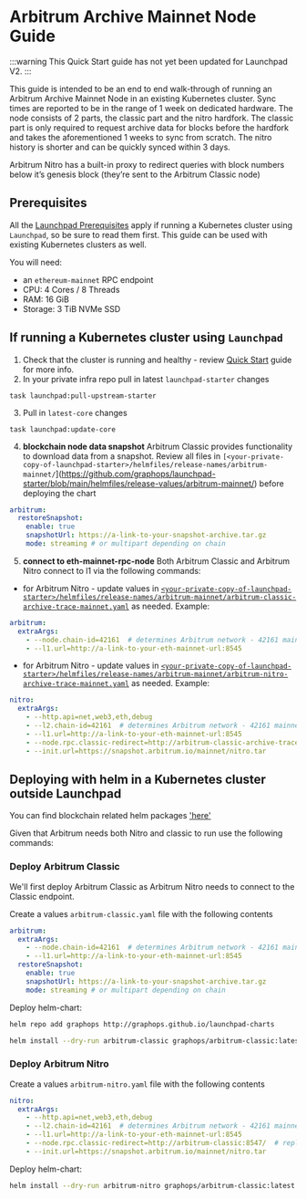 ---
---
# Arbitrum Archive Mainnet Node Guide

:::warning
This Quick Start guide has not yet been updated for Launchpad V2.
:::

This guide is intended to be an end to end walk-through of running an Arbitrum Archive Mainnet Node in an existing Kubernetes cluster.
Sync times are reported to be in the range of 1 week on dedicated hardware. The node consists of 2 parts, the classic part and the nitro hardfork. The classic part is only required to request archive data for blocks before the hardfork and takes the aforementioned 1 weeks to sync from scratch. The nitro history is shorter and can be quickly synced within 3 days.

Arbitrum Nitro has a built-in proxy to redirect queries with block numbers below it’s genesis block (they’re sent to the Arbitrum Classic node)

## Prerequisites

All the [Launchpad Prerequisites](../prerequisites) apply if running a Kubernetes cluster using `Launchpad`, so be sure to read them first. This guide can be used with existing Kubernetes clusters as well.

You will need:
- an `ethereum-mainnet` RPC endpoint
- CPU: 4 Cores / 8 Threads
- RAM: 16 GiB
- Storage: 3 TiB NVMe SSD

## If running a Kubernetes cluster using `Launchpad`

1. Check that the cluster is running and healthy - review [Quick Start](../quick-start/) guide for more info.
2. In your private infra repo pull in latest `launchpad-starter` changes
```shell
task launchpad:pull-upstream-starter
``` 
3. Pull in `latest-core` changes
```shell
task launchpad:update-core
``` 
4. **blockchain node data snapshot** Arbitrum Classic provides functionality to download data from a snapshot. Review all files in `[<your-private-copy-of-launchpad-starter>/helmfiles/release-names/arbitrum-mainnet/`](https://github.com/graphops/launchpad-starter/blob/main/helmfiles/release-values/arbitrum-mainnet/) before deploying the chart
```yaml
arbitrum:
  restoreSnapshot:
    enable: true
    snapshotUrl: https://a-link-to-your-snapshot-archive.tar.gz
    mode: streaming # or multipart depending on chain
```

5. **connect to eth-mainnet-rpc-node** Both Arbitrum Classic and Arbitrum Nitro connect to l1 via the following commands:
- for Arbitrum Nitro - update values in [`<your-private-copy-of-launchpad-starter>/helmfiles/release-names/arbitrum-mainnet/arbitrum-classic-archive-trace-mainnet.yaml`](https://github.com/graphops/launchpad-starter/blob/main/helmfiles/release-values/arbitrum-mainnet/arbitrum-classic-archive-trace-mainnet.yaml) as needed. Example:
```yaml
arbitrum:
  extraArgs:
    - --node.chain-id=42161  # determines Arbitrum network - 42161 mainnet
    - --l1.url=http://a-link-to-your-eth-mainnet-url:8545
```
- for Arbitrum Nitro - update values in [`<your-private-copy-of-launchpad-starter>/helmfiles/release-names/arbitrum-mainnet/arbitrum-nitro-archive-trace-mainnet.yaml`](https://github.com/graphops/launchpad-starter/blob/main/helmfiles/release-values/arbitrum-mainnet/arbitrum-nitro-archive-trace-mainnet.yaml) as needed. Example:
```yaml
nitro:
  extraArgs:
    - --http.api=net,web3,eth,debug
    - --l2.chain-id=42161  # determines Arbitrum network - 42161 mainnet
    - --l1.url=http://a-link-to-your-eth-mainnet-url:8545
    - --node.rpc.classic-redirect=http://arbitrum-classic-archive-trace-mainnet-0:8547/
    - --init.url=https://snapshot.arbitrum.io/mainnet/nitro.tar
```

## Deploying with helm in a Kubernetes cluster outside Launchpad

You can find blockchain related helm packages ['here'](https://github.com/graphops/launchpad-charts/tree/main/charts)

Given that Arbitrum needs both Nitro and classic to run use the following commands:

### Deploy Arbitrum Classic

We'll first deploy Arbitrum Classic as Arbitrum Nitro needs to connect to the Classic endpoint. 

Create a values `arbitrum-classic.yaml` file with the following contents
```yaml
arbitrum:
  extraArgs:
    - --node.chain-id=42161  # determines Arbitrum network - 42161 mainnet
    - --l1.url=http://a-link-to-your-eth-mainnet-url:8545
  restoreSnapshot:
    enable: true
    snapshotUrl: https://a-link-to-your-snapshot-archive.tar.gz
    mode: streaming # or multipart depending on chain
```

Deploy helm-chart:

```sh
helm repo add graphops http://graphops.github.io/launchpad-charts
```

```sh
helm install --dry-run arbitrum-classic graphops/arbitrum-classic:latest --namespace arbitrum-mainnet --value arbitrum-classic.yaml
```

### Deploy Arbitrum Nitro


Create a values `arbitrum-nitro.yaml` file with the following contents
```yaml
nitro:
  extraArgs:
    - --http.api=net,web3,eth,debug
    - --l2.chain-id=42161  # determines Arbitrum network - 42161 mainnet
    - --l1.url=http://a-link-to-your-eth-mainnet-url:8545
    - --node.rpc.classic-redirect=http://arbitrum-classic:8547/  # replace `arbitrum-classic` with the name of your arbitrum-classic release deployed at the previous step
    - --init.url=https://snapshot.arbitrum.io/mainnet/nitro.tar
```

Deploy helm-chart:

```sh
helm install --dry-run arbitrum-nitro graphops/arbitrum-classic:latest --namespace arbitrum-mainnet --value arbitrum-nitro.yaml
```
